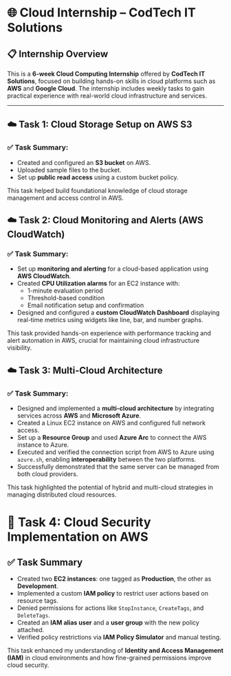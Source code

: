 # 🌐 Cloud Internship – CodTech IT Solutions

## 📋 Internship Overview
This is a **6-week Cloud Computing Internship** offered by **CodTech IT Solutions**, focused on building hands-on skills in cloud platforms such as **AWS** and **Google Cloud**. The internship includes weekly tasks to gain practical experience with real-world cloud infrastructure and services.

---

## ☁️ Task 1: Cloud Storage Setup on AWS S3

### ✅ Task Summary:
- Created and configured an **S3 bucket** on AWS.
- Uploaded sample files to the bucket.
- Set up **public read access** using a custom bucket policy.

This task helped build foundational knowledge of cloud storage management and access control in AWS.


## ☁️ Task 2: Cloud Monitoring and Alerts (AWS CloudWatch)

### ✅ Task Summary:
- Set up **monitoring and alerting** for a cloud-based application using **AWS CloudWatch**.
- Created **CPU Utilization alarms** for an EC2 instance with:
  - 1-minute evaluation period
  - Threshold-based condition
  - Email notification setup and confirmation
- Designed and configured a **custom CloudWatch Dashboard** displaying real-time metrics using widgets like line, bar, and number graphs.

This task provided hands-on experience with performance tracking and alert automation in AWS, crucial for maintaining cloud infrastructure visibility.


## ☁️ Task 3: Multi-Cloud Architecture

### ✅ Task Summary:
- Designed and implemented a **multi-cloud architecture** by integrating services across **AWS** and **Microsoft Azure**.
- Created a Linux EC2 instance on AWS and configured full network access.
- Set up a **Resource Group** and used **Azure Arc** to connect the AWS instance to Azure.
- Executed and verified the connection script from AWS to Azure using `azure.sh`, enabling **interoperability** between the two platforms.
- Successfully demonstrated that the same server can be managed from both cloud providers.

This task highlighted the potential of hybrid and multi-cloud strategies in managing distributed cloud resources.

# 🔐 Task 4: Cloud Security Implementation on AWS

## ✅ Task Summary

- Created two **EC2 instances**: one tagged as **Production**, the other as **Development**.
- Implemented a custom **IAM policy** to restrict user actions based on resource tags.
- Denied permissions for actions like `StopInstance`, `CreateTags`, and `DeleteTags`.
- Created an **IAM alias user** and a **user group** with the new policy attached.
- Verified policy restrictions via **IAM Policy Simulator** and manual testing.

This task enhanced my understanding of **Identity and Access Management (IAM)** in cloud environments and how fine-grained permissions improve cloud security.





